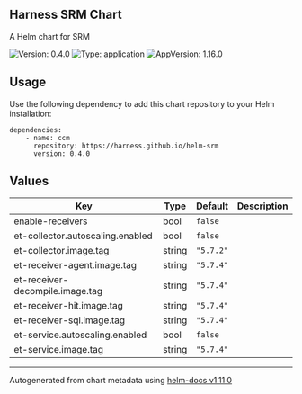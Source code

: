 ## Harness SRM Chart

A Helm chart for SRM

![Version: 0.4.0](https://img.shields.io/badge/Version-0.4.0-informational?style=flat-square) ![Type: application](https://img.shields.io/badge/Type-application-informational?style=flat-square) ![AppVersion: 1.16.0](https://img.shields.io/badge/AppVersion-1.16.0-informational?style=flat-square)

## Usage

Use the following dependency to add this chart repository to your Helm installation:

```
dependencies:
    - name: ccm
      repository: https://harness.github.io/helm-srm
      version: 0.4.0
```

## Values

| Key | Type | Default | Description |
|-----|------|---------|-------------|
| enable-receivers | bool | `false` |  |
| et-collector.autoscaling.enabled | bool | `false` |  |
| et-collector.image.tag | string | `"5.7.2"` |  |
| et-receiver-agent.image.tag | string | `"5.7.4"` |  |
| et-receiver-decompile.image.tag | string | `"5.7.4"` |  |
| et-receiver-hit.image.tag | string | `"5.7.4"` |  |
| et-receiver-sql.image.tag | string | `"5.7.4"` |  |
| et-service.autoscaling.enabled | bool | `false` |  |
| et-service.image.tag | string | `"5.7.4"` |  |

----------------------------------------------
Autogenerated from chart metadata using [helm-docs v1.11.0](https://github.com/norwoodj/helm-docs/releases/v1.11.0)
